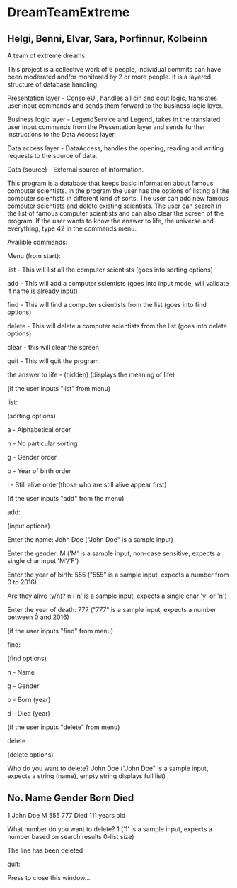 # DreamTeamExtreme

## Helgi, Benni, Elvar, Sara, Þorfinnur, Kolbeinn

A team of extreme dreams

This project is a collective work of 6 people, individual commits can have been moderated and/or monitored by 2 or more people. It is a layered structure of database handling.

Presentation layer - ConsoleUI, handles all cin and cout logic, translates user input commands and sends them forward to the business logic layer.

Business logic layer - LegendService and Legend, takes in the translated user input commands from the Presentation layer and sends further instructions to the Data Access layer.

Data access layer - DataAccess, handles the opening, reading and writing requests to the source of data.

Data (source) - External source of information.

This program is a database that keeps basic information about famous computer scientists. In the program the user has the options of listing all the computer scientists in different kind of sorts. The user can add new famous computer scientists and delete existing scientists. The user can search in the list of famous computer scientists and can also clear the screen of the program. If the user wants to know the answer to life, the universe and everything, type 42 in the commands menu.

Availible commands:


Menu (from start):

list   - This will list all the computer scientists (goes into sorting options)

add    - This will add a computer scientists (goes into input mode, will validate if name is already input)

find   - This will find a computer scientists from the list (goes into find options)

delete - This will delete a computer scientists from the list (goes into delete options)

clear  - this will clear the screen

quit   - This will quit the program

the answer to life - (hidden) (displays the meaning of life)

(if the user inputs "list" from menu)

list:

(sorting options)

a - Alphabetical order

n - No particular sorting

g - Gender order

b - Year of birth order

l - Still alive order(those who are still alive appear first)

(if the user inputs "add" from the menu)

add:

(input options)

Enter the name: John Doe ("John Doe" is a sample input)

Enter the gender: M ('M' is a sample input, non-case sensitive, expects a single char input 'M'/'F')

Enter the year of birth: 555 ("555" is a sample input, expects a number from 0 to 2016) 

Are they alive (y/n)? n ('n' is a  sample input, expects a single char 'y' or 'n')

Enter the year of death: 777 ("777" is a sample input, expects a number between 0 and 2016)

(if the user inputs "find" from menu)

find:

(find options)

n - Name

g - Gender

b - Born (year)

d - Died (year)

(if the user inputs "delete" from menu)

delete

(delete options)

Who do you want to delete? John Doe ("John Doe" is a sample input, expects a string (name), empty string displays full list)

No.    Name                          Gender     Born       Died      
--------------------------------------------------------------------------------
1      John Doe                      M          555        777       Died 111 years old

What number do you want to delete? 1 ('1' is a sample input, expects a number based on search results 0-list size)

The line has been deleted

quit:

Press <RETURN> to close this window...
